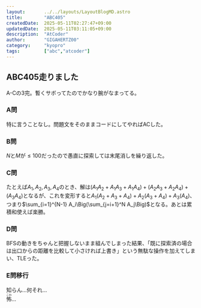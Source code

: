 ```yaml
---
layout:       ../../layouts/LayoutBlogMD.astro
title:        "ABC405"
createdDate:  2025-05-11T02:27:47+09:00
updatedDate:  2025-05-11T03:11:05+09:00
description:  "AtCoder"
author:       "GIGAHERTZ00"
category:     "kyopro"
tags:         ["abc","atcoder"]
---
```


## ABC405走りました

A-Cの3完。暫くサボってたのでかなり腕がなまってる。

### A問

特に言うことなし。問題文をそのままコードにしてやればACした。

### B問

$N$と$M$が$\leqslant100$だったので愚直に探索しては末尾消しを繰り返した。

### C問

たとえば$A_1,A_2,A_3,A_4$のとき、解は$(A_1A_2+A_1A_3+A_1A_4)+(A_2A_3+A_2A_4)+(A_3A_4)$となるが、これを変形すると$A_1(A_2+A_3+A_4)+A_2(A_3+A_4)+A_3(A_4)$、つまり$\sum_{i=1}^{N-1} A_i\Big(\sum_{j=i+1}^N A_j\Big)$となる。あとは累積和使えば楽勝。

### D問

BFSの動きをちゃんと把握しないまま組んでしまった結果、「既に探索済の場合は出口からの距離を比較して小さければ上書き」という無駄な操作を加えてしまい、TLEった。

### E問移行

知らん…何それ…  
<ruby>怖<rt>こわ</rt></ruby>…

